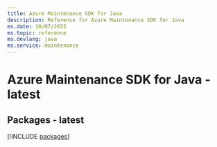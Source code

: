 ```yaml
---
title: Azure Maintenance SDK for Java
description: Reference for Azure Maintenance SDK for Java
ms.date: 10/07/2025
ms.topic: reference
ms.devlang: java
ms.service: maintenance
---
```

# Azure Maintenance SDK for Java - latest
## Packages - latest
[!INCLUDE [packages](maintenance-index.md)]